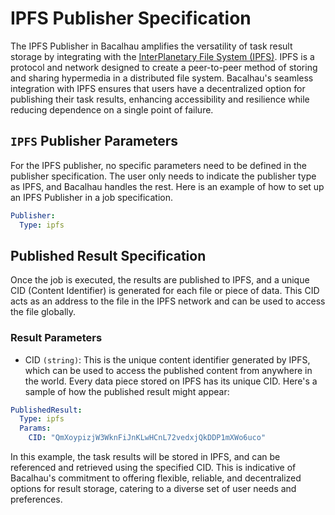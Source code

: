 # IPFS Publisher Specification

The IPFS Publisher in Bacalhau amplifies the versatility of task result storage by integrating with the [InterPlanetary File System (IPFS)](https://ipfs.tech/). IPFS is a protocol and network designed to create a peer-to-peer method of storing and sharing hypermedia in a distributed file system. Bacalhau's seamless integration with IPFS ensures that users have a decentralized option for publishing their task results, enhancing accessibility and resilience while reducing dependence on a single point of failure.

## `IPFS` Publisher Parameters

For the IPFS publisher, no specific parameters need to be defined in the publisher specification. The user only needs to indicate the publisher type as IPFS, and Bacalhau handles the rest. Here is an example of how to set up an IPFS Publisher in a job specification.

```yaml
Publisher:
  Type: ipfs

```

## Published Result Specification

Once the job is executed, the results are published to IPFS, and a unique CID (Content Identifier) is generated for each file or piece of data. This CID acts as an address to the file in the IPFS network and can be used to access the file globally.

### Result Parameters

* CID `(string)`: This is the unique content identifier generated by IPFS, which can be used to access the published content from anywhere in the world. Every data piece stored on IPFS has its unique CID. Here's a sample of how the published result might appear:

```yaml
PublishedResult:
  Type: ipfs
  Params:
    CID: "QmXoypizjW3WknFiJnKLwHCnL72vedxjQkDDP1mXWo6uco"
```

In this example, the task results will be stored in IPFS, and can be referenced and retrieved using the specified CID. This is indicative of Bacalhau's commitment to offering flexible, reliable, and decentralized options for result storage, catering to a diverse set of user needs and preferences.

